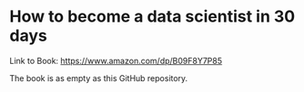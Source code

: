 # How to become a data scientist in 30 days

Link to Book: https://www.amazon.com/dp/B09F8Y7P85

The book is as empty as this GitHub repository.
